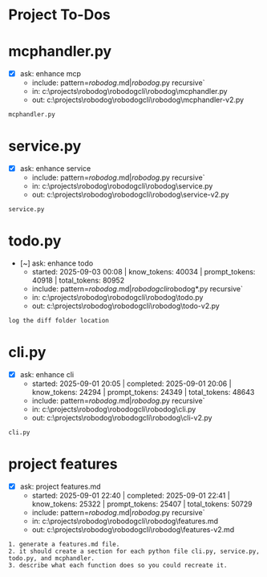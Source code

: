 # Project To-Dos

# mcphandler.py
- [x] ask: enhance mcp
  - include: pattern=*robodog*.md|*robodog*.py  recursive`
  - in:  c:\projects\robodog\robodogcli\robodog\mcphandler.py
  - out:  c:\projects\robodog\robodogcli\robodog\mcphandler-v2.py
```knowledge
mcphandler.py

```


# service.py
- [x] ask: enhance service
  - include: pattern=*robodog*.md|*robodog*.py  recursive`
  - in:  c:\projects\robodog\robodogcli\robodog\service.py
  - out:  c:\projects\robodog\robodogcli\robodog\service-v2.py
```knowledge
service.py

```

# todo.py
- [~] ask: enhance todo
  - started: 2025-09-03 00:08 | know_tokens: 40034 | prompt_tokens: 40918 | total_tokens: 80952
  - include: pattern=*robodog*.md|*robodogcli*robodog*.py  recursive`
  - in:  c:\projects\robodog\robodogcli\robodog\todo.py
  - out:  c:\projects\robodog\robodogcli\robodog\todo-v2.py
```knowledge
log the diff folder location

```


# cli.py
- [x] ask: enhance cli
  - started: 2025-09-01 20:05 | completed: 2025-09-01 20:06 | know_tokens: 24294 | prompt_tokens: 24349 | total_tokens: 48643
  - include: pattern=*robodog*.md|*robodog*.py  recursive`
  - in:  c:\projects\robodog\robodogcli\robodog\cli.py
  - out:  c:\projects\robodog\robodogcli\robodog\cli-v2.py
```knowledge
cli.py

```

# project features
- [x] ask: project features.md
  - started: 2025-09-01 22:40 | completed: 2025-09-01 22:41 | know_tokens: 25322 | prompt_tokens: 25407 | total_tokens: 50729
  - include: pattern=*robodog*.md|*robodog*.py  recursive`
  - in:  c:\projects\robodog\robodogcli\robodog\features.md
  - out:  c:\projects\robodog\robodogcli\robodog\features-v2.md
```knowledge
1. generate a features.md file. 
2. it should create a section for each python file cli.py, service.py, todo.py, and mcphandler.
3. describe what each function does so you could recreate it.

```
